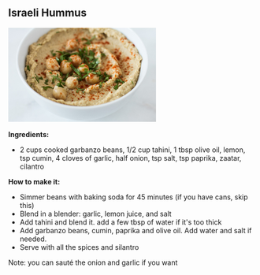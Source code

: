 ## Israeli Hummus

![](hummus.png)

**Ingredients:**

* 2 cups cooked garbanzo beans, 1/2 cup tahini, 1 tbsp olive oil, lemon, tsp cumin, 4 cloves of garlic, half onion, tsp salt, tsp paprika, zaatar, cilantro

**How to make it:**

* Simmer beans with baking soda for 45 minutes (if you have cans, skip this)
* Blend in a blender: garlic, lemon juice, and salt
* Add tahini and blend it. add a few tbsp of water if it's too thick
* Add garbanzo beans, cumin, paprika and olive oil. Add water and salt if needed.
* Serve with all the spices and silantro

Note: you can sauté the onion and garlic if you want
